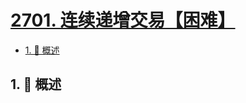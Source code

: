 # [2701. 连续递增交易【困难】](https://github.com/tnotesjs/TNotes.leetcode/tree/main/notes/2701.%20%E8%BF%9E%E7%BB%AD%E9%80%92%E5%A2%9E%E4%BA%A4%E6%98%93%E3%80%90%E5%9B%B0%E9%9A%BE%E3%80%91)

<!-- region:toc -->

- [1. 📝 概述](#1--概述)

<!-- endregion:toc -->

## 1. 📝 概述
